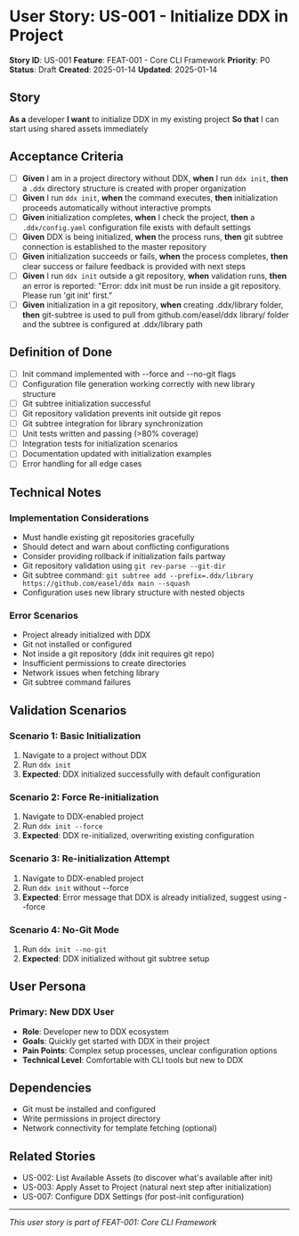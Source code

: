 # User Story: US-001 - Initialize DDX in Project

**Story ID**: US-001
**Feature**: FEAT-001 - Core CLI Framework
**Priority**: P0
**Status**: Draft
**Created**: 2025-01-14
**Updated**: 2025-01-14

## Story

**As a** developer
**I want** to initialize DDX in my existing project
**So that** I can start using shared assets immediately

## Acceptance Criteria

- [ ] **Given** I am in a project directory without DDX, **when** I run `ddx init`, **then** a `.ddx` directory structure is created with proper organization
- [ ] **Given** I run `ddx init`, **when** the command executes, **then** initialization proceeds automatically without interactive prompts
- [ ] **Given** initialization completes, **when** I check the project, **then** a `.ddx/config.yaml` configuration file exists with default settings
- [ ] **Given** DDX is being initialized, **when** the process runs, **then** git subtree connection is established to the master repository
- [ ] **Given** initialization succeeds or fails, **when** the process completes, **then** clear success or failure feedback is provided with next steps
- [ ] **Given** I run `ddx init` outside a git repository, **when** validation runs, **then** an error is reported: "Error: ddx init must be run inside a git repository. Please run 'git init' first."
- [ ] **Given** initialization in a git repository, **when** creating .ddx/library folder, **then** git-subtree is used to pull from github.com/easel/ddx library/ folder and the subtree is configured at .ddx/library path

## Definition of Done

- [ ] Init command implemented with --force and --no-git flags
- [ ] Configuration file generation working correctly with new library structure
- [ ] Git subtree initialization successful
- [ ] Git repository validation prevents init outside git repos
- [ ] Git subtree integration for library synchronization
- [ ] Unit tests written and passing (>80% coverage)
- [ ] Integration tests for initialization scenarios
- [ ] Documentation updated with initialization examples
- [ ] Error handling for all edge cases

## Technical Notes

### Implementation Considerations
- Must handle existing git repositories gracefully
- Should detect and warn about conflicting configurations
- Consider providing rollback if initialization fails partway
- Git repository validation using `git rev-parse --git-dir`
- Git subtree command: `git subtree add --prefix=.ddx/library https://github.com/easel/ddx main --squash`
- Configuration uses new library structure with nested objects

### Error Scenarios
- Project already initialized with DDX
- Git not installed or configured
- Not inside a git repository (ddx init requires git repo)
- Insufficient permissions to create directories
- Network issues when fetching library
- Git subtree command failures

## Validation Scenarios

### Scenario 1: Basic Initialization
1. Navigate to a project without DDX
2. Run `ddx init`
3. **Expected**: DDX initialized successfully with default configuration

### Scenario 2: Force Re-initialization
1. Navigate to DDX-enabled project
2. Run `ddx init --force`
3. **Expected**: DDX re-initialized, overwriting existing configuration

### Scenario 3: Re-initialization Attempt
1. Navigate to DDX-enabled project
2. Run `ddx init` without --force
3. **Expected**: Error message that DDX is already initialized, suggest using --force

### Scenario 4: No-Git Mode
1. Run `ddx init --no-git`
2. **Expected**: DDX initialized without git subtree setup

## User Persona

### Primary: New DDX User
- **Role**: Developer new to DDX ecosystem
- **Goals**: Quickly get started with DDX in their project
- **Pain Points**: Complex setup processes, unclear configuration options
- **Technical Level**: Comfortable with CLI tools but new to DDX

## Dependencies

- Git must be installed and configured
- Write permissions in project directory
- Network connectivity for template fetching (optional)

## Related Stories

- US-002: List Available Assets (to discover what's available after init)
- US-003: Apply Asset to Project (natural next step after initialization)
- US-007: Configure DDX Settings (for post-init configuration)

---
*This user story is part of FEAT-001: Core CLI Framework*